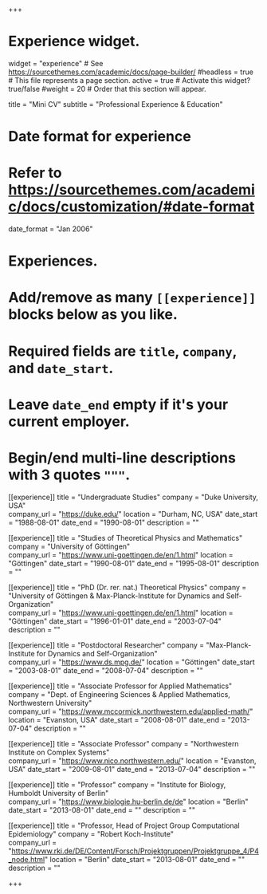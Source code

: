+++
# Experience widget.
widget = "experience"  # See https://sourcethemes.com/academic/docs/page-builder/
#headless = true  # This file represents a page section.
active = true  # Activate this widget? true/false
#weight = 20  # Order that this section will appear.

title = "Mini CV"
subtitle = "Professional Experience & Education"

# Date format for experience
#   Refer to https://sourcethemes.com/academic/docs/customization/#date-format
date_format = "Jan 2006"

# Experiences.
#   Add/remove as many `[[experience]]` blocks below as you like.
#   Required fields are `title`, `company`, and `date_start`.
#   Leave `date_end` empty if it's your current employer.
#   Begin/end multi-line descriptions with 3 quotes `"""`.
[[experience]]
  title = "Undergraduate Studies"
  company = "Duke University, USA"  
  company_url = "https://duke.edu/"
  location = "Durham, NC, USA"
  date_start = "1988-08-01"
  date_end = "1990-08-01"
  description = ""
  
[[experience]]
  title = "Studies of Theoretical Physics and Mathematics"
  company = "University of Göttingen"  
  company_url = "https://www.uni-goettingen.de/en/1.html"
  location = "Göttingen"
  date_start = "1990-08-01"
  date_end = "1995-08-01"
  description = ""
  

[[experience]]
  title = "PhD (Dr. rer. nat.) Theoretical Physics"
  company = "University of Göttingen & Max-Planck-Institute for Dynamics and Self-Organization"  
  company_url = "https://www.uni-goettingen.de/en/1.html"
  location = "Göttingen"
  date_start = "1996-01-01"
  date_end = "2003-07-04"
  description = ""
  
[[experience]]
  title = "Postdoctoral Researcher"
  company = "Max-Planck-Institute for Dynamics and Self-Organization"  
  company_url = "https://www.ds.mpg.de/"
  location = "Göttingen"
  date_start = "2003-08-01"
  date_end = "2008-07-04"
  description = ""

[[experience]]
  title = "Associate Professor for Applied Mathematics"
  company = "Dept. of Engineering Sciences & Applied Mathematics, Northwestern University"  
  company_url = "https://www.mccormick.northwestern.edu/applied-math/"
  location = "Evanston, USA"
  date_start = "2008-08-01"
  date_end = "2013-07-04"
  description = ""

[[experience]]
  title = "Associate Professor"
  company = "Northwestern Institute on Complex Systems"  
  company_url = "https://www.nico.northwestern.edu/"
  location = "Evanston, USA"
  date_start = "2009-08-01"
  date_end = "2013-07-04"
  description = ""

[[experience]]
  title = "Professor"
  company = "Institute for Biology, Humboldt University of Berlin"  
  company_url = "https://www.biologie.hu-berlin.de/de"
  location = "Berlin"
  date_start = "2013-08-01"
  date_end = ""
  description = "" 

[[experience]]
  title = "Professor, Head of Project Group Computational Epidemiology"
  company = "Robert Koch-Institute"  
  company_url = "https://www.rki.de/DE/Content/Forsch/Projektgruppen/Projektgruppe_4/P4_node.html"
  location = "Berlin"
  date_start = "2013-08-01"
  date_end = ""
  description = ""  
  
+++
